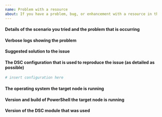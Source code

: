 ```yaml
---
name: Problem with a resource
about: If you have a problem, bug, or enhancement with a resource in this resource module.
---
```

<!--
    Your feedback and support is greatly appreciated, thanks for contributing!

    ISSUE TITLE:
    Please prefix the issue title with the resource name, e.g.
    'ResourceName: Short description of my issue'

    ISSUE DESCRIPTION (this template):
    Please provide information regarding your issue under each header below.
    Write N/A under any headers that do not apply to your issue, or if the
    information is not available.

    NOTE! Sensitive information should be obfuscated.

    PLEASE KEEP THE HEADERS.

    You may remove this comment block, and the other comment blocks,
    but please keep the headers.
-->
#### Details of the scenario you tried and the problem that is occurring

#### Verbose logs showing the problem

#### Suggested solution to the issue

#### The DSC configuration that is used to reproduce the issue (as detailed as possible)
```powershell
# insert configuration here
```

#### The operating system the target node is running
<!--
    Please provide as much as possible about the target node, for example
    distro, edition, version, build and language.
-->

#### Version and build of PowerShell the target node is running
<!--
    To help with this information, please run this command:
    $PSVersionTable
-->

#### Version of the DSC module that was used
<!--
    To help with this information, please run this command:
    Get-Module -Name 'nxtools' -ListAvailable | ft Name,Version,Path
-->
